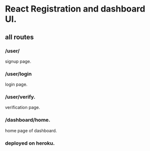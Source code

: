 # React Registration and dashboard UI.

## all routes

### /user/

signup page.

### /user/login

login page.

### /user/verify.

verification page.

### /dashboard/home.

home page of dashboard.

### deployed on heroku.
